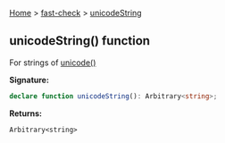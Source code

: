 [Home](/) &gt; [fast-check](../fast-check.md) &gt; [unicodeString](unicodeString.md)

## unicodeString() function

For strings of [unicode()](unicode.md)

<b>Signature:</b>

```typescript
declare function unicodeString(): Arbitrary<string>;
```
<b>Returns:</b>

`Arbitrary<string>`

